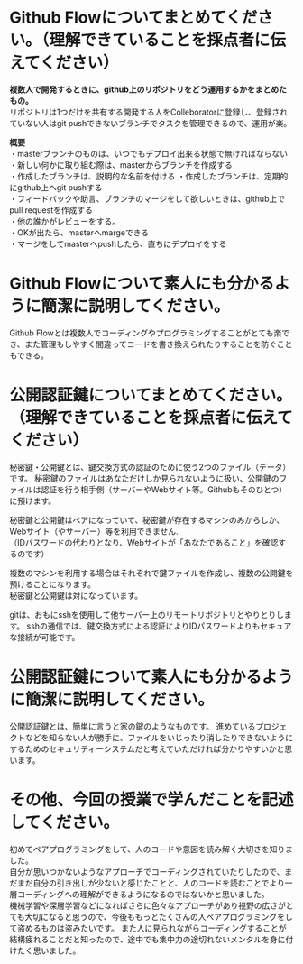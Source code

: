 # Github Flowについてまとめてください。（理解できていることを採点者に伝えてください）

**複数人で開発するときに、github上のリポジトリをどう運用するかをまとめたもの。**  
リポジトリは1つだけを共有する開発する人をColleboratorに登録し、登録されていない人はgit pushできないブランチでタスクを管理できるので、運用が楽。

**概要**  
・masterブランチのものは、いつでもデプロイ出来る状態で無ければならない  
・新しい何かに取り組む際は、masterからブランチを作成する  
・作成したブランチは、説明的な名前を付ける
・作成したブランチは、定期的にgithub上へgit pushする  
・フィードバックや助言、ブランチのマージをして欲しいときは、github上でpull requestを作成する  
・他の誰かがレビューをする。  
・OKが出たら、masterへmargeできる  
・マージをしてmasterへpushしたら、直ちにデプロイをする  

# Github Flowについて素人にも分かるように簡潔に説明してください。
Github Flowとは複数人でコーディングやプログラミングすることがとても楽でき、また管理もしやすく間違ってコードを書き換えられたりすることを防ぐこともできる。

# 公開認証鍵についてまとめてください。（理解できていることを採点者に伝えてください）
秘密鍵・公開鍵とは、鍵交換方式の認証のために使う2つのファイル（データ）です。
秘密鍵のファイルはあなただけしか見られないように扱い、公開鍵のファイルは認証を行う相手側（サーバーやWebサイト等。Githubもそのひとつ）に預けます。

秘密鍵と公開鍵はペアになっていて、秘密鍵が存在するマシンのみからしか、Webサイト（やサーバー）等を利用できません.  
（IDパスワードの代わりとなり、Webサイトが「あなたであること」を確認するのです）

複数のマシンを利用する場合はそれぞれで鍵ファイルを作成し、複数の公開鍵を預けることになります。  
秘密鍵と公開鍵は対になっています。

gitは、おもにsshを使用して他サーバー上のリモートリポジトリとやりとりします。
sshの通信では、鍵交換方式による認証によりIDパスワードよりもセキュアな接続が可能です。

# 公開認証鍵について素人にも分かるように簡潔に説明してください。
公開認証鍵とは、簡単に言うと家の鍵のようなものです。
進めているプロジェクトなどを知らない人が勝手に、ファイルをいじったり消したりできないようにするためのセキュリティーシステムだと考えていただければ分かりやすいかと思います。

# その他、今回の授業で学んだことを記述してください。
初めてペアプログラミングをして、人のコードや意図を読み解く大切さを知りました。  
自分が思いつかないようなアプローチでコーディングされていたりしたので、まだまだ自分の引き出しが少ないと感じたことと、人のコードを読むことでより一層コーディングへの理解ができるようになるのではないかと思いました。  
機械学習や深層学習などになればさらに色々なアプローチがあり視野の広さがとても大切になると思うので、今後ももっとたくさんの人ペアプログラミングをして盗めるものは盗みたいです。
また人に見られながらコーディングすることが結構疲れることだと知ったので、途中でも集中力の途切れないメンタルを身に付けたく思いました。
